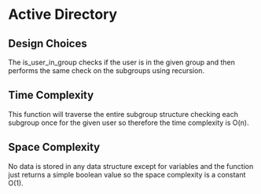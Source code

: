 # Active Directory

## Design Choices

The is_user_in_group checks if the user is in the given group and then performs the same check on the subgroups using recursion.

## Time Complexity

This function will traverse the entire subgroup structure checking each subgroup once for the given user so therefore the time complexity is O(n).

## Space Complexity

No data is stored in any data structure except for variables and the function just returns a simple boolean value so the space complexity is a constant O(1).
